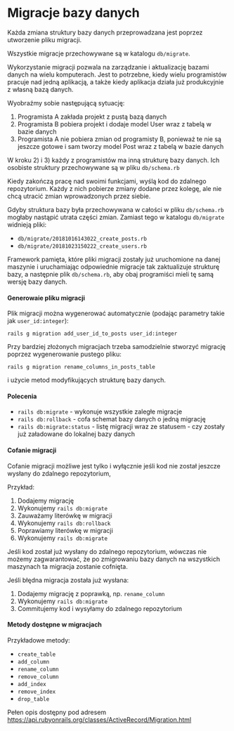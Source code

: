 # Migracje bazy danych

Każda zmiana struktury bazy danych przeprowadzana jest poprzez utworzenie pliku migracji.

Wszystkie migracje przechowywane są w katalogu `db/migrate`.

Wykorzystanie migracji pozwala na zarządzanie i aktualizację bazami danych na wielu komputerach. 
Jest to potrzebne, kiedy wielu programistów pracuje nad jedną aplikacją, a także kiedy aplikacja działa już produkcyjnie z własną bazą danych.

Wyobraźmy sobie następującą sytuację:

1) Programista A zakłada projekt z pustą bazą danych
2) Programista B pobiera projekt i dodaje model User wraz z tabelą w bazie danych
3) Programista A nie pobiera zmian od programisty B, ponieważ te nie są jeszcze gotowe i sam tworzy model Post wraz z tabelą w bazie danych

W kroku 2) i 3) każdy z programistów ma inną strukturę bazy danych. Ich osobiste struktury przechowywane są w pliku `db/schema.rb`

Kiedy zakończą pracę nad swoimi funkcjami, wyślą kod do zdalnego repozytorium. Każdy z nich pobierze zmiany dodane przez kolegę, ale nie chcą utracić zmian wprowadzonych przez siebie.

Gdyby struktura bazy była przechowywana w całości w pliku `db/schema.rb` mogłaby nastąpić utrata części zmian. Zamiast tego w katalogu `db/migrate` widnieją pliki:
- `db/migrate/20181016143022_create_posts.rb`
- `db/migrate/20181023150222_create_users.rb`

Framework pamięta, które pliki migracji zostały już uruchomione na danej maszynie i uruchamiając odpowiednie migracje tak zaktualizuje strukturę bazy, 
a następnie plik `db/schema.rb`, aby obaj programiści mieli tę samą wersję bazy danych.

#### Generowaie pliku migracji

Plik migracji można wygenerować automatycznie (podając parametry takie jak `user_id:integer`):
```
rails g migration add_user_id_to_posts user_id:integer
```

Przy bardziej złożonych migracjach trzeba samodzielnie stworzyć migrację poprzez wygenerowanie pustego pliku:
```
rails g migration rename_columns_in_posts_table
```
i użycie metod modyfikujących strukturę bazy danych.

#### Polecenia

- `rails db:migrate` - wykonuje wszystkie zaległe migracje
- `rails db:rollback` - cofa schemat bazy danych o jedną migrację
- `rails db:migrate:status` - listę migracji wraz ze statusem - czy zostały już załadowane do lokalnej bazy danych


#### Cofanie migracji

Cofanie migracji możliwe jest tylko i wyłącznie jeśli kod nie został jeszcze wysłany do zdalnego repozytorium,

Przykład:
1) Dodajemy migrację
2) Wykonujemy `rails db:migrate`
3) Zauważamy literówkę w migracji
4) Wykonujemy `rails db:rollback`
5) Poprawiamy literówkę w migracji
6) Wykonujemy `rails db:migrate`

Jeśli kod został już wysłany do zdalnego repozytorium, wówczas nie możemy zagwarantować, że po zmigrowaniu bazy danych na wszystkich maszynach ta migracja zostanie cofnięta.

Jeśli błędna migracja została już wysłana:
1) Dodajemy migrację z poprawką, np. `rename_column`
2) Wykonujemy `rails db:migrate`
3) Commitujemy kod i wysyłamy do zdalnego repozytorium


#### Metody dostępne w migracjach

Przykładowe metody:

* `create_table`
* `add_column`
* `rename_column`
* `remove_column`
* `add_index`
* `remove_index`
* `drop_table`

Pełen opis dostępny pod adresem https://api.rubyonrails.org/classes/ActiveRecord/Migration.html


